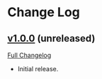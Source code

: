 # Change Log

## [v1.0.0](https://github.com/PacoteJS/pacote/tree/@pacote/eslint-config-react/1.0.0) (unreleased)

[Full Changelog](https://github.com/PacoteJS/pacote/compare/@pacote/eslint-config-react@1.0.0...@pacote/eslint-config-react@1.0.0)

- Initial release.
